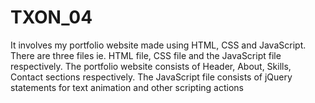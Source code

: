 # TXON_04
It involves my portfolio website made using HTML, CSS and JavaScript. There are three files ie. HTML file, CSS file and the JavaScript file respectively. The portfolio website consists of Header, About, Skills, Contact sections respectively. The JavaScript file consists of jQuery statements for text animation and other scripting actions
